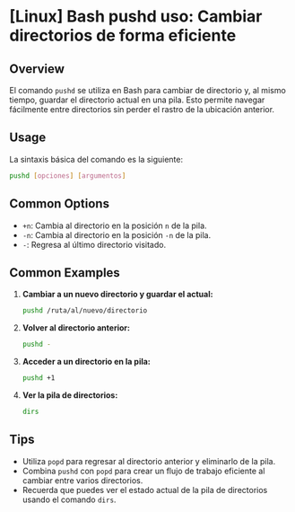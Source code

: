 # [Linux] Bash pushd uso: Cambiar directorios de forma eficiente

## Overview
El comando `pushd` se utiliza en Bash para cambiar de directorio y, al mismo tiempo, guardar el directorio actual en una pila. Esto permite navegar fácilmente entre directorios sin perder el rastro de la ubicación anterior.

## Usage
La sintaxis básica del comando es la siguiente:

```bash
pushd [opciones] [argumentos]
```

## Common Options
- `+n`: Cambia al directorio en la posición `n` de la pila.
- `-n`: Cambia al directorio en la posición `-n` de la pila.
- `-`: Regresa al último directorio visitado.

## Common Examples
1. **Cambiar a un nuevo directorio y guardar el actual:**
   ```bash
   pushd /ruta/al/nuevo/directorio
   ```

2. **Volver al directorio anterior:**
   ```bash
   pushd -
   ```

3. **Acceder a un directorio en la pila:**
   ```bash
   pushd +1
   ```

4. **Ver la pila de directorios:**
   ```bash
   dirs
   ```

## Tips
- Utiliza `popd` para regresar al directorio anterior y eliminarlo de la pila.
- Combina `pushd` con `popd` para crear un flujo de trabajo eficiente al cambiar entre varios directorios.
- Recuerda que puedes ver el estado actual de la pila de directorios usando el comando `dirs`.